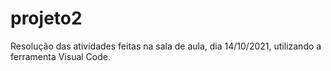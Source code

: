 # projeto2

Resolução das atividades feitas na sala de aula, dia 14/10/2021, utilizando a ferramenta Visual Code.
